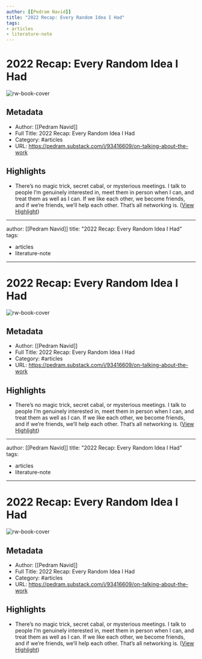 ```yaml
---
author: [[Pedram Navid]]
title: "2022 Recap: Every Random Idea I Had"
tags: 
- articles
- literature-note
---
```

# 2022 Recap: Every Random Idea I Had

![rw-book-cover](https://substackcdn.com/image/fetch/w_1200,h_600,c_limit,f_jpg,q_auto:good,fl_progressive:steep/https%3A%2F%2Fbucketeer-e05bbc84-baa3-437e-9518-adb32be77984.s3.amazonaws.com%2Fpublic%2Fimages%2Ff0a7d450-26bb-4b07-b113-dfc6b964db1f_906x354.png)

## Metadata
- Author: [[Pedram Navid]]
- Full Title: 2022 Recap: Every Random Idea I Had
- Category: #articles
- URL: https://pedram.substack.com/i/93416609/on-talking-about-the-work

## Highlights
- There’s no magic trick, secret cabal, or mysterious meetings. I talk to people I’m genuinely interested in, meet them in person when I can, and treat them as well as I can. If we like each other, we become friends, and if we’re friends, we’ll help each other. That’s all networking is. ([View Highlight](https://read.readwise.io/read/01gqdmhn9bz558bwmg7gnjzawc))
---
author: [[Pedram Navid]]
title: "2022 Recap: Every Random Idea I Had"
tags: 
- articles
- literature-note
---
# 2022 Recap: Every Random Idea I Had

![rw-book-cover](https://substackcdn.com/image/fetch/w_1200,h_600,c_limit,f_jpg,q_auto:good,fl_progressive:steep/https%3A%2F%2Fbucketeer-e05bbc84-baa3-437e-9518-adb32be77984.s3.amazonaws.com%2Fpublic%2Fimages%2Ff0a7d450-26bb-4b07-b113-dfc6b964db1f_906x354.png)

## Metadata
- Author: [[Pedram Navid]]
- Full Title: 2022 Recap: Every Random Idea I Had
- Category: #articles
- URL: https://pedram.substack.com/i/93416609/on-talking-about-the-work

## Highlights
- There’s no magic trick, secret cabal, or mysterious meetings. I talk to people I’m genuinely interested in, meet them in person when I can, and treat them as well as I can. If we like each other, we become friends, and if we’re friends, we’ll help each other. That’s all networking is. ([View Highlight](https://read.readwise.io/read/01gqdmhn9bz558bwmg7gnjzawc))
---
author: [[Pedram Navid]]
title: "2022 Recap: Every Random Idea I Had"
tags: 
- articles
- literature-note
---
# 2022 Recap: Every Random Idea I Had

![rw-book-cover](https://substackcdn.com/image/fetch/w_1200,h_600,c_limit,f_jpg,q_auto:good,fl_progressive:steep/https%3A%2F%2Fbucketeer-e05bbc84-baa3-437e-9518-adb32be77984.s3.amazonaws.com%2Fpublic%2Fimages%2Ff0a7d450-26bb-4b07-b113-dfc6b964db1f_906x354.png)

## Metadata
- Author: [[Pedram Navid]]
- Full Title: 2022 Recap: Every Random Idea I Had
- Category: #articles
- URL: https://pedram.substack.com/i/93416609/on-talking-about-the-work

## Highlights
- There’s no magic trick, secret cabal, or mysterious meetings. I talk to people I’m genuinely interested in, meet them in person when I can, and treat them as well as I can. If we like each other, we become friends, and if we’re friends, we’ll help each other. That’s all networking is. ([View Highlight](https://read.readwise.io/read/01gqdmhn9bz558bwmg7gnjzawc))
